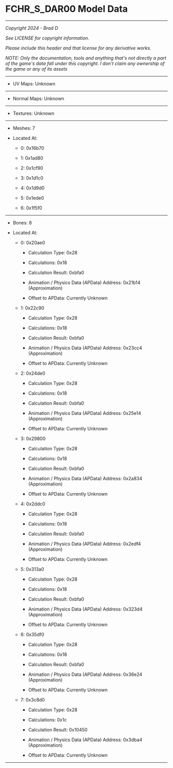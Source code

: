 # FCHR_S_DAR00 Model Data

---

*Copyright 2024 - Brad D*

*See LICENSE for copyright information.*

*Please include this header and that license for any derivative works.*

*NOTE: Only the documentation, tools and anything that's not directly a part of the game's data fall under this copyright. I don't claim any ownership of the game or any of its assets*

---


* UV Maps: Unknown

---

* Normal Maps: Unknown

---

* Textures: Unknown

---

* Meshes: 7

* Located At:

  * 0: 0x16b70

  * 1: 0x1ad80

  * 2: 0x1cf90

  * 3: 0x1d1c0

  * 4: 0x1d9d0

  * 5: 0x1ede0

  * 6: 0x1f5f0

---

* Bones: 8

* Located At:

  * 0: 0x20ae0

    * Calculation Type: 0x28

    * Calculations: 0x18

    * Calculation Result: 0xbfa0

    * Animation / Physics Data (APData) Address: 0x21b14 (Approximation)

    * Offset to APData: Currently Unknown

  * 1: 0x22c90

    * Calculation Type: 0x28

    * Calculations: 0x18

    * Calculation Result: 0xbfa0

    * Animation / Physics Data (APData) Address: 0x23cc4 (Approximation)

    * Offset to APData: Currently Unknown

  * 2: 0x24de0

    * Calculation Type: 0x28

    * Calculations: 0x18

    * Calculation Result: 0xbfa0

    * Animation / Physics Data (APData) Address: 0x25e14 (Approximation)

    * Offset to APData: Currently Unknown

  * 3: 0x29800

    * Calculation Type: 0x28

    * Calculations: 0x18

    * Calculation Result: 0xbfa0

    * Animation / Physics Data (APData) Address: 0x2a834 (Approximation)

    * Offset to APData: Currently Unknown

  * 4: 0x2ddc0

    * Calculation Type: 0x28

    * Calculations: 0x18

    * Calculation Result: 0xbfa0

    * Animation / Physics Data (APData) Address: 0x2edf4 (Approximation)

    * Offset to APData: Currently Unknown

  * 5: 0x313a0

    * Calculation Type: 0x28

    * Calculations: 0x18

    * Calculation Result: 0xbfa0

    * Animation / Physics Data (APData) Address: 0x323d4 (Approximation)

    * Offset to APData: Currently Unknown

  * 6: 0x35df0

    * Calculation Type: 0x28

    * Calculations: 0x18

    * Calculation Result: 0xbfa0

    * Animation / Physics Data (APData) Address: 0x36e24 (Approximation)

    * Offset to APData: Currently Unknown

  * 7: 0x3c8d0

    * Calculation Type: 0x28

    * Calculations: 0x1c

    * Calculation Result: 0x10450

    * Animation / Physics Data (APData) Address: 0x3dba4 (Approximation)

    * Offset to APData: Currently Unknown

---

